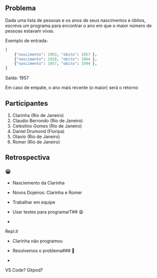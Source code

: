 ## Problema

Dada uma lista de pessoas e os anos de seus nascimentos e óbitos, escreva um programa para encontrar o ano em que o maior número de pessoas estavam vivas.

Exemplo de entrada:

```python
[
    {"nascimento": 1903, "obito": 1957 },
    {"nascimento": 1928, "obito": 1964 },
    {"nascimento": 1957, "obito": 1994 },
]
```

Saída: 1957

Em caso de empate, o ano mais recente (o maior) será o retorno


## Participantes

1. Clarinha (Rio de Janeiro)
2. Claudio Berrondo (Rio de Janeiro)
3. Celestino Gomes (Rio de Janeiro)
4. Daniel Drumond (Floripa)
5. Otavio (Rio de Janeiro)
6. Romer (Rio de Janeiro)

## Retrospectiva

### 😀

- Nasciemento da Clarinha
- Novos Dojeiros: Clarinha e Romer
- Trabalhar em equipe
- Usar testes para programarT## 😩

-

Repl.it
- Clarinha não programou
- Resolvemos o problema### 🤫

-
VS Code? Gitpod?
